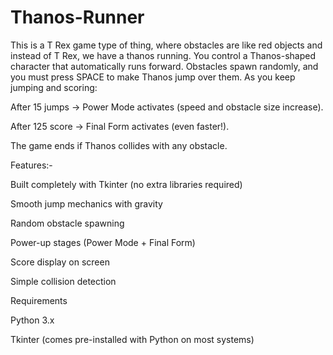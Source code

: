# Thanos-Runner
This is a T Rex game type of thing, where obstacles are like red objects and instead of T Rex, we have a thanos running.
You control a Thanos-shaped character that automatically runs forward.
Obstacles spawn randomly, and you must press SPACE to make Thanos jump over them.
As you keep jumping and scoring:

After 15 jumps → Power Mode activates (speed and obstacle size increase).

After 125 score → Final Form activates (even faster!).

The game ends if Thanos collides with any obstacle.

Features:-

Built completely with Tkinter (no extra libraries required)

Smooth jump mechanics with gravity

Random obstacle spawning

Power-up stages (Power Mode + Final Form)

Score display on screen

Simple collision detection

Requirements

Python 3.x

Tkinter (comes pre-installed with Python on most systems)
